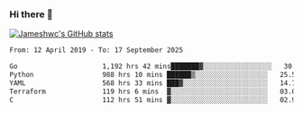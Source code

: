 ### Hi there 👋

[![Jameshwc's GitHub stats](https://github-readme-stats.vercel.app/api?username=jameshwc)](https://github.com/anuraghazra/github-readme-stats)

<!--START_SECTION:waka-->

```txt
From: 12 April 2019 - To: 17 September 2025

Go                     1,192 hrs 42 mins███████▓░░░░░░░░░░░░░░░░░   30.85 %
Python                 988 hrs 10 mins ██████▒░░░░░░░░░░░░░░░░░░   25.56 %
YAML                   568 hrs 33 mins ███▓░░░░░░░░░░░░░░░░░░░░░   14.71 %
Terraform              119 hrs 6 mins  ▓░░░░░░░░░░░░░░░░░░░░░░░░   03.08 %
C                      112 hrs 51 mins ▓░░░░░░░░░░░░░░░░░░░░░░░░   02.92 %
```

<!--END_SECTION:waka-->
